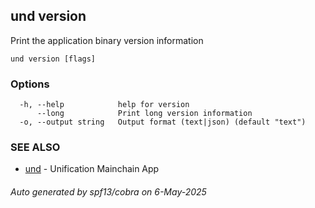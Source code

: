 ## und version

Print the application binary version information

```
und version [flags]
```

### Options

```
  -h, --help            help for version
      --long            Print long version information
  -o, --output string   Output format (text|json) (default "text")
```

### SEE ALSO

* [und](und.md)	 - Unification Mainchain App

###### Auto generated by spf13/cobra on 6-May-2025
